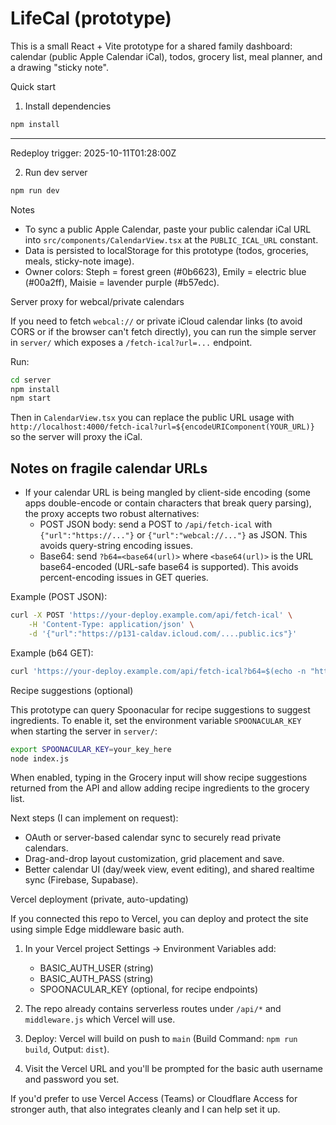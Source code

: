 # LifeCal (prototype)

This is a small React + Vite prototype for a shared family dashboard: calendar (public Apple Calendar iCal), todos, grocery list, meal planner, and a drawing "sticky note".

Quick start

1. Install dependencies

```bash
npm install
```

---
Redeploy trigger: 2025-10-11T01:28:00Z

2. Run dev server

```bash
npm run dev
```

Notes
- To sync a public Apple Calendar, paste your public calendar iCal URL into `src/components/CalendarView.tsx` at the `PUBLIC_ICAL_URL` constant.
- Data is persisted to localStorage for this prototype (todos, groceries, meals, sticky-note image).
- Owner colors: Steph = forest green (#0b6623), Emily = electric blue (#00a2ff), Maisie = lavender purple (#b57edc).

Server proxy for webcal/private calendars

If you need to fetch `webcal://` or private iCloud calendar links (to avoid CORS or if the browser can't fetch directly), you can run the simple server in `server/` which exposes a `/fetch-ical?url=...` endpoint.

Run:

```bash
cd server
npm install
npm start
```

Then in `CalendarView.tsx` you can replace the public URL usage with `http://localhost:4000/fetch-ical?url=${encodeURIComponent(YOUR_URL)}` so the server will proxy the iCal.

Notes on fragile calendar URLs
--------------------------------
- If your calendar URL is being mangled by client-side encoding (some apps double-encode or contain characters that break query parsing), the proxy accepts two robust alternatives:
	- POST JSON body: send a POST to `/api/fetch-ical` with `{"url":"https://..."}` or `{"url":"webcal://..."}` as JSON. This avoids query-string encoding issues.
	- Base64: send `?b64=<base64(url)>` where `<base64(url)>` is the URL base64-encoded (URL-safe base64 is supported). This avoids percent-encoding issues in GET queries.

Example (POST JSON):
```bash
curl -X POST 'https://your-deploy.example.com/api/fetch-ical' \
	-H 'Content-Type: application/json' \
	-d '{"url":"https://p131-caldav.icloud.com/....public.ics"}'
```

Example (b64 GET):
```bash
curl 'https://your-deploy.example.com/api/fetch-ical?b64=$(echo -n "https://..." | base64)'
```

Recipe suggestions (optional)

This prototype can query Spoonacular for recipe suggestions to suggest ingredients. To enable it, set the environment variable `SPOONACULAR_KEY` when starting the server in `server/`:

```bash
export SPOONACULAR_KEY=your_key_here
node index.js
```

When enabled, typing in the Grocery input will show recipe suggestions returned from the API and allow adding recipe ingredients to the grocery list.

Next steps (I can implement on request):
- OAuth or server-based calendar sync to securely read private calendars.
- Drag-and-drop layout customization, grid placement and save.
- Better calendar UI (day/week view, event editing), and shared realtime sync (Firebase, Supabase).

Vercel deployment (private, auto-updating)

If you connected this repo to Vercel, you can deploy and protect the site using simple Edge middleware basic auth.

1. In your Vercel project Settings -> Environment Variables add:
	- BASIC_AUTH_USER (string)
	- BASIC_AUTH_PASS (string)
	- SPOONACULAR_KEY (optional, for recipe endpoints)

2. The repo already contains serverless routes under `/api/*` and `middleware.js` which Vercel will use.

3. Deploy: Vercel will build on push to `main` (Build Command: `npm run build`, Output: `dist`).

4. Visit the Vercel URL and you'll be prompted for the basic auth username and password you set.

If you'd prefer to use Vercel Access (Teams) or Cloudflare Access for stronger auth, that also integrates cleanly and I can help set it up.
